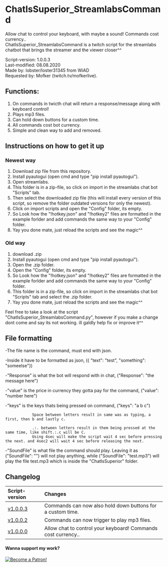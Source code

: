 # ChatIsSuperior_StreamlabsCommand
Allow chat to control your keyboard, with maybe a sound! Commands cost currency..                   
ChatIsSuperior_StreamlabsCommand is a twitch script for the streamlabs chatbot that brings the streamer and the viewer closer^^

Script-version: 1.0.0.3                     
Last-modified: 08.08.2020                     
Made by: lobster/loster31345 from WiAD                           
Requested by: Mofker (twitch.tv/mofkerlive).


## Functions:
1. On commands in twicth chat will return a response/message along with keyboard control!
2. Plays mp3 files.
3. Can hold down buttons for a custom time.
3. All commands cost bot currency.
4. Simple and clean way to add and removed.

## Instructions on how to get it up
### Newest way
1. Download zip file from this repository.
2. Install pyautogui (open cmd and type "pip install pyautogui").
3. Open streamlabs.
4. This folder is in a zip-file, so click on import in the streamlabs chat bot "Scripts" tab.
5. Then select the downloaded zip file (this will install every version of this script, so remove the folder outdated versions for only the newest).
6. Click on import scripts and open the "Config" folder, its empty.
7. So Look how the "!hotkey.json" and "!hotkey2" files are formatted in the example forlder and add commands the same way to your "Config" folder.
8. Yay you done mate, just reload the scripts and see the magic^^

### Old way
1. download .zip
2. Install pyautogui (open cmd and type "pip install pyautogui").
3. Open the .zip folder.
4. Open the "Config" folder, its empty.
5. So Look how the "!hotkey.json" and "!hotkey2" files are formatted in the example forlder and add commands the same way to your "Config" folder.
6. This folder is in a zip-file, so click on import in the streamlabs chat bot "Scripts" tab and select the .zip folder.
7. Yay you done mate, just reload the scripts and see the magic^^

Feel free to take a look at the script "ChatIsSuperior_StreamlabsCommand.py", however if you make a change dont come and say its not working. ill galdly help fix or improve it^^


## File formatting
-The file name is the command, must end with json.

-Inside it have to be formatted as json, ({ "text": "test", "something": "someelse"})

-"Response" is what the bot will respond with in chat, ("Response": "the message here")

-"value" is the price in currency they gotta pay for the command, ("value": "number here")

-"keys" is the keys thats being pressed on command, ("keys": "a b c") 

                Space between letters result in same was as typing, a first, then b and lastly c.
                
                .:. between letters result in them being pressed at the same time, like shift.:.c will be C. 
                Using 4sec will make the script wait 4 sec before pressing the next. and 4sec2 will wait 4 sec before releasing the next.
                
-"SoundFile" is what file the command should play. Leaving it as ("SoundFile": "") will not play anything, while ("SoundFile":                           "test.mp3") will play the file test.mp3 which is inside the "ChatIsSuperior" folder.

## Changelog
|Script-version|Changes|
|:-|:-|
|[v1.0.0.3](https://github.com/l0b5ter/ChatIsSuperior_StreamlabsCommand) |Commands can now also hold down buttons for a custom time.|
|[v1.0.0.2](https://github.com/l0b5ter/ChatIsSuperior_StreamlabsCommand/tree/master/Outdated%20versions/ChatIsSuperior-v1.0.0.2) |Commands can now trigger to play mp3 files.|
|[v1.0.0.0](https://github.com/l0b5ter/ChatIsSuperior_StreamlabsCommand/tree/master/Outdated%20versions/ChatIsSuperior-v1.0.0.0) |Allow chat to control your keyboard! Commands cost currency.. |






#### Wanna support my work?                                                    
[![Become a Patron!](https://i.imgur.com/BbE01dL.png)](https://www.patreon.com/bePatron?u=31657981)
